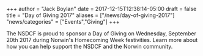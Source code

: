 +++
author = "Jack Boylan"
date = 2017-12-15T12:38:14-05:00
draft = false
title = "Day of Giving 2017"
aliases = ["/news/day-of-giving-2017"]
"news/categories" = ["Events","Giving"]
+++

The NSDCF is proud to sponsor a Day of Giving on Wednesday, September 20th 2017 during Norwin's Homecoming Week festivities. Learn more about how you can help support the NSDCF and the Norwin community.
